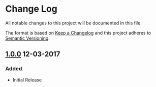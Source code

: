 Change Log
==========

All notable changes to this project will be documented in this file.

The format is based on [Keep a Changelog](http://keepachangelog.com/)
and this project adheres to [Semantic Versioning](http://semver.org/).

## [1.0.0] 12-03-2017
### Added
- Initial Release


[1.0.0]: https://github.com/while-loop/remember-me/releases/tag/1.0.0
[1.0.1]: https://github.com/while-loop/remember-me/compare/1.0.0...1.0.1

[comment]: # (Added, Changed, Removed)
